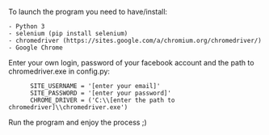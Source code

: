 To launch the program you need to have/install: 

    - Python 3
    - selenium (pip install selenium)
    - chromedriver (https://sites.google.com/a/chromium.org/chromedriver/)
    - Google Chrome

Enter your own login, password of your facebook account and the path to chromedriver.exe in config.py:

          SITE_USERNAME = '[enter your email]'
          SITE_PASSWORD = '[enter your password]'
          CHROME_DRIVER = ('C:\\[enter the path to chromedriver]\\chromedriver.exe')
    
Run the program and enjoy the process ;)
